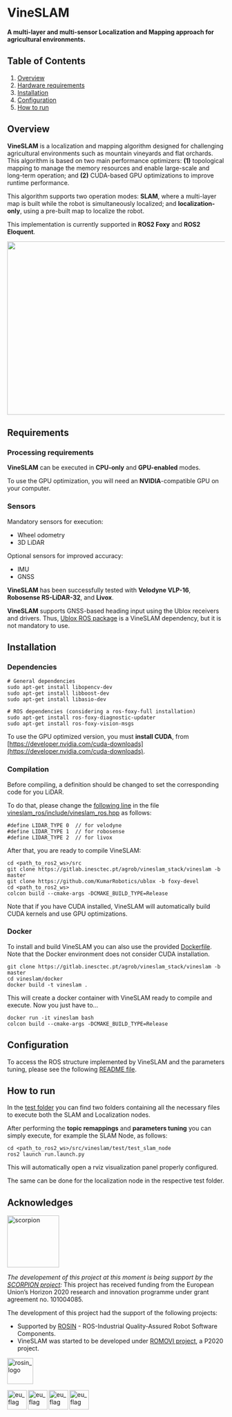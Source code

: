 # VineSLAM

**A multi-layer and multi-sensor Localization and Mapping approach for agricultural environments.**

## Table of Contents

1. [Overview](#overview)
3. [Hardware requirements](#hw_requirements)
4. [Installation](#installation)
5. [Configuration](#ros)
5. [How to run](#run)

## <a name="overview"/> Overview

**VineSLAM** is a localization and mapping algorithm designed for challenging agricultural environments such as mountain vineyards and flat orchards.
This algorithm is based on two main performance optimizers: **(1)** topological mapping to manage the memory resources and enable large-scale and long-term operation; and **(2)** CUDA-based GPU optimizations to improve runtime performance.

This algorithm supports two operation modes: **SLAM**, where a multi-layer map is built while the robot is simultaneously localized; and **localization-only**, using a pre-built map to localize the robot.

This implementation is currently supported in **ROS2 Foxy** and **ROS2 Eloquent**.

<div align="center">
<img align="center" width="600" height="400" src="./docs/vineslam_aosta_seq_robosense_speed.gif" alt=""> 
</div>

## <a name="hw_requirements"/> Requirements

### Processing requirements

**VineSLAM** can be executed in **CPU-only** and **GPU-enabled** modes.

To use the GPU optimization, you will need an **NVIDIA**-compatible GPU on your computer.

### Sensors

Mandatory sensors for execution:
- Wheel odometry
- 3D LiDAR

Optional sensors for improved accuracy:
- IMU
- GNSS

**VineSLAM** has been successfully tested with **Velodyne VLP-16**, **Robosense RS-LiDAR-32**, and **Livox**.

**VineSLAM** supports GNSS-based heading input using the Ublox receivers and drivers. Thus, [Ublox ROS package](https://github.com/KumarRobotics/ublox) is a VineSLAM dependency, but it is not mandatory to use.

## <a name="installation"/> Installation

### Dependencies

```
# General dependencies
sudo apt-get install libopencv-dev
sudo apt-get install libboost-dev
sudo apt-get install libasio-dev

# ROS dependencies (considering a ros-foxy-full installation)
sudo apt-get install ros-foxy-diagnostic-updater
sudo apt-get install ros-foxy-vision-msgs
```

To use the GPU optimized version, you must **install CUDA**, from [https://developer.nvidia.com/cuda-downloads](https://developer.nvidia.com/cuda-downloads).

### Compilation

Before compiling, a definition should be changed to set the corresponding code for you LiDAR.

To do that, please change the [following line](https://gitlab.inesctec.pt/agrob/vineslam_stack/vineslam/-/blob/master/vineslam_ros/include/vineslam_ros.hpp#L67) in the file [vineslam_ros/include/vineslam_ros.hpp](./vineslam_ros/include/vineslam_ros.hpp) as follows:

````
#define LIDAR_TYPE 0  // for velodyne
#define LIDAR_TYPE 1  // for robosense
#define LIDAR_TYPE 2  // for livox
````

After that, you are ready to compile VineSLAM:

````
cd <path_to_ros2_ws>/src
git clone https://gitlab.inesctec.pt/agrob/vineslam_stack/vineslam -b master
git clone https://github.com/KumarRobotics/ublox -b foxy-devel
cd <path_to_ros2_ws>
colcon build --cmake-args -DCMAKE_BUILD_TYPE=Release
````

Note that if you have CUDA installed, VineSLAM will automatically build CUDA kernels and use GPU optimizations.

### Docker

To install and build VineSLAM you can also use the provided [Dockerfile](./docker/Dockerfile).
Note that the Docker environment does not consider CUDA installation.

````
git clone https://gitlab.inesctec.pt/agrob/vineslam_stack/vineslam -b master
cd vineslam/docker
docker build -t vineslam .
````

This will create a docker container with VineSLAM ready to compile and execute. Now you just have to...
````
docker run -it vineslam bash
colcon build --cmake-args -DCMAKE_BUILD_TYPE=Release
````

## <a name="ros"/> Configuration

To access the ROS structure implemented by VineSLAM and the parameters tuning, please see the following [README file](./docs/interfaces.md).

## <a name="run"/> How to run

In the [test folder](./test) you can find two folders containing all the necessary files to execute both the SLAM and Localization nodes.

After performing the **topic remappings** and **parameters tuning** you can simply execute, for example the SLAM Node, as follows:

````
cd <path_to_ros2_ws>/src/vineslam/test/test_slam_node
ros2 launch run.launch.py
````

This will automatically open a rviz visualization panel properly configured.

The same can be done for the localization node in the respective test folder.

## Acknowledges 

<!-- 
    ROSIN acknowledgement from the ROSIN press kit
    @ https://github.com/rosin-project/press_kit
-->

<p float="left">
<img src="https://scorpion-h2020.eu/wp-content/uploads/2021/03/logo-scorpion-simple.png" alt="scorpion" height="120" >
</p>

*The developement of this project at this moment is being support by the [SCORPION project](https://scorpion-h2020.eu/):*
This project has received funding from the European Union’s Horizon 2020  research and innovation programme under grant agreement no. 101004085.



The development of this project had the support of the following projects:


* Supported by  [ROSIN](rosin-project.eu) - ROS-Industrial Quality-Assured Robot Software Components.  
* VineSLAM was started to be developed under [ROMOVI project](https://www.inesctec.pt/en/projects/romovi#about), a P2020 project.

<img src="http://rosin-project.eu/wp-content/uploads/rosin_ack_logo_wide.png" alt="rosin_logo" height="60" >
<p float="left">
     <img src="https://repositorio.inesctec.pt/logos/compete.png" alt="eu_flag" height="45" align="left" >
     <img src="https://repositorio.inesctec.pt/logos/norte2020/portugal2020.svg" alt="eu_flag" height="45" align="left" >
     <img src="https://repositorio.inesctec.pt/logos/ue-feder_cor.jpg" alt="eu_flag" height="45" align="left" >
     <img src="https://repositorio.inesctec.pt/logos/logo_cores.jpg" alt="eu_flag" height="45" align="left" >
</p>